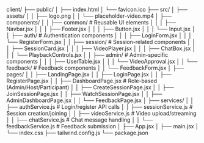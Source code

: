 client/
├── public/
│   ├── index.html
│   └── favicon.ico
├── src/
│   ├── assets/
│   │   ├── logo.png
│   │   └── placeholder-video.mp4
│   ├── components/
│   │   ├── common/         # Reusable UI elements
│   │   │   ├── Navbar.jsx
│   │   │   ├── Footer.jsx
│   │   │   ├── Button.jsx
│   │   │   └── Input.jsx
│   │   ├── auth/          # Authentication components
│   │   │   ├── LoginForm.jsx
│   │   │   └── RegisterForm.jsx
│   │   ├── session/       # Session-related components
│   │   │   ├── SessionCard.jsx
│   │   │   ├── VideoPlayer.jsx
│   │   │   ├── ChatBox.jsx
│   │   │   └── PlaybackControls.jsx
│   │   ├── admin/         # Admin-specific components
│   │   │   ├── UserTable.jsx
│   │   │   └── VideoApproval.jsx
│   │   └── feedback/      # Feedback components
│   │       └── FeedbackForm.jsx
│   ├── pages/
│   │   ├── LandingPage.jsx
│   │   ├── LoginPage.jsx
│   │   ├── RegisterPage.jsx
│   │   ├── DashboardPage.jsx  # Role-based (Admin/Host/Participant)
│   │   ├── CreateSessionPage.jsx
│   │   ├── JoinSessionPage.jsx
│   │   ├── WatchSessionPage.jsx
│   │   ├── AdminDashboardPage.jsx
│   │   └── FeedbackPage.jsx
│   ├── services/
│   │   ├── authService.js     # Login/register API calls
│   │   ├── sessionService.js  # Session creation/joining
│   │   ├── videoService.js    # Video upload/streaming
│   │   ├── chatService.js     # Chat message handling
│   │   └── feedbackService.js # Feedback submission
│   ├── App.jsx
│   ├── main.jsx
│   └── index.css
├── tailwind.config.js
└── package.json